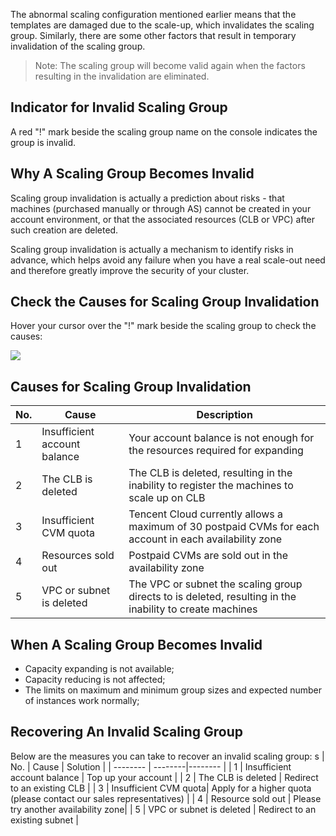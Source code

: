 The abnormal scaling configuration mentioned earlier means that the templates are damaged due to the scale-up, which invalidates the scaling group.
Similarly, there are some other factors that result in temporary invalidation of the scaling group.

> Note: The scaling group will become valid again when the factors resulting in the invalidation are eliminated.

## Indicator for Invalid Scaling Group

A red "!" mark beside the scaling group name on the console indicates the group is invalid.

## Why A Scaling Group Becomes Invalid

Scaling group invalidation is actually a prediction about risks - that machines (purchased manually or through AS) cannot be created in your account environment, or that the associated resources (CLB or VPC) after such creation are deleted.

Scaling group invalidation is actually a mechanism to identify risks in advance, which helps avoid any failure when you have a real scale-out need and therefore greatly improve the security of your cluster.

## Check the Causes for Scaling Group Invalidation

Hover your cursor over the "!" mark beside the scaling group to check the causes:

![](https://mc.qcloudimg.com/static/img/6eb6ec0402cfcc10951b39796ff6d5f0/009.jpg)

## Causes for Scaling Group Invalidation

| No. |  Cause | Description |
| -------- | --------|-------- |
| 1 |   Insufficient account balance | Your account balance is not enough for the resources required for expanding |
| 2 | The CLB is deleted | The CLB is deleted, resulting in the inability to register the machines to scale up on CLB |
| 3 | Insufficient CVM quota | Tencent Cloud currently allows a maximum of 30 postpaid CVMs for each account in each availability zone |
| 4 | Resources sold out | Postpaid CVMs are sold out in the availability zone |
| 5 | VPC or subnet is deleted | The VPC or subnet the scaling group directs to is deleted, resulting in the inability to create machines |

## When A Scaling Group Becomes Invalid

- Capacity expanding is not available;
- Capacity reducing is not affected;
- The limits on maximum and minimum group sizes and expected number of instances work normally;

## Recovering An Invalid Scaling Group

Below are the measures you can take to recover an invalid scaling group:
s
| No. |     Cause | Solution |
| -------- | --------|-------- |
| 1 | Insufficient account balance | Top up your account |
| 2 | The CLB is deleted | Redirect to an existing CLB |
| 3 | Insufficient CVM quota| Apply for a higher quota (please contact our sales representatives) |
| 4 | Resource sold out | Please try another availability zone|
| 5 | VPC or subnet is deleted | Redirect to an existing subnet |

